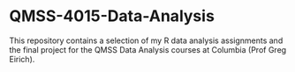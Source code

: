 # QMSS-4015-Data-Analysis
This repository contains a selection of my R data analysis assignments and the final project for the QMSS Data Analysis courses at Columbia (Prof Greg Eirich).
